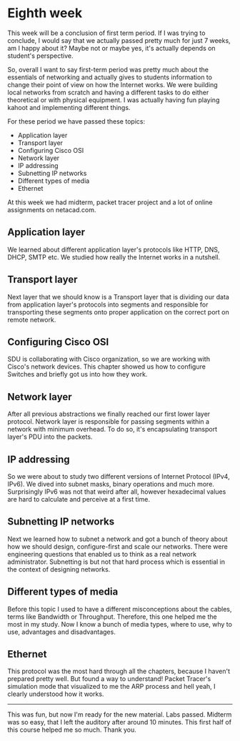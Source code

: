 # Eighth week

This week will be a conclusion of first term period. If I was trying to conclude, I would say that we actually passed pretty much for just 7 weeks, am I happy about it? Maybe not or maybe yes, it's actually depends on student's perspective.

So, overall I want to say first-term period was pretty much about the essentials of networking and actually gives to students information to change their point of view on how the Internet works. We were building local networks from scratch and having a different tasks to do either theoretical or with physical equipment. I was actually having fun playing kahoot and implementing different things.

For these period we have passed these topics:

- Application layer
- Transport layer
- Configuring Cisco OSI
- Network layer
- IP addressing
- Subnetting IP networks
- Different types of media
- Ethernet

At this week we had midterm, packet tracer project and a lot of online assignments on netacad.com.

## Application layer

We learned about different application layer's protocols like HTTP, DNS, DHCP, SMTP etc. We studied how really the Internet works in a nutshell.

## Transport layer

Next layer that we should know is a Transport layer that is dividing our data from application layer's protocols into segments and responsible for transporting these segments onto proper application on the correct port on remote network.

## Configuring Cisco OSI

SDU is collaborating with Cisco organization, so we are working with Cisco's network devices. This chapter showed us how to configure Switches and briefly got us into how they work.

## Network layer

After all previous abstractions we finally reached our first lower layer protocol. Network layer is responsible for passing segments within a network with minimum overhead. To do so, it's encapsulating transport layer's PDU into the packets.

## IP addressing

So we were about to study two different versions of Internet Protocol (IPv4, IPv6). We dived into subnet masks, binary operations and much more. Surprisingly IPv6 was not that weird after all, however hexadecimal values are hard to calculate and perceive at a first time.

## Subnetting IP networks

Next we learned how to subnet a network and got a bunch of theory about how we should design, configure-first and scale our networks. There were engineering questions that enabled us to think as a real network administrator. Subnetting is but not that hard process which is essential in the context of designing networks.

## Different types of media

Before this topic I used to have a different misconceptions about the cables, terms like Bandwidth or Throughput. Therefore, this one helped me the most in my study. Now I know a bunch of media types, where to use, why to use, advantages and disadvantages.

## Ethernet

This protocol was the most hard through all the chapters, because I haven't prepared pretty well. But found a way to understand! Packet Tracer's simulation mode that visualized to me the ARP process and hell yeah, I clearly understood how it works.

---

This was fun, but now I'm ready for the new material. Labs passed. Midterm was so easy, that I left the auditory after around 10 minutes. This first half of this course helped me so much. Thank you.
